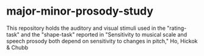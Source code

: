 # major-minor-prosody-study
This repository holds the auditory and visual stimuli used in the "rating-task" and the "shape-task" reported in "Sensitivity to musical scale and speech prosody both depend on sensitivity to changes in pitch," Ho, Hickok &amp; Chubb
